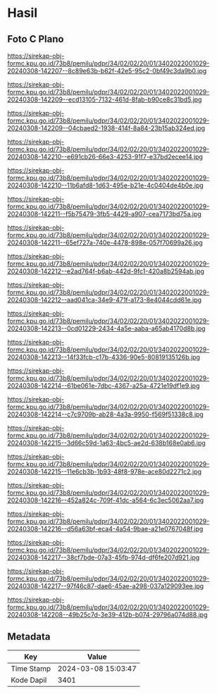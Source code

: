 # Hasil

## Foto C Plano

https://sirekap-obj-formc.kpu.go.id/73b8/pemilu/pdpr/34/02/02/20/01/3402022001029-20240308-142207--8c89e63b-b62f-42e5-95c2-0bf49c3da9b0.jpg

https://sirekap-obj-formc.kpu.go.id/73b8/pemilu/pdpr/34/02/02/20/01/3402022001029-20240308-142209--ecd13105-7132-461d-8fab-b90ce8c31bd5.jpg

https://sirekap-obj-formc.kpu.go.id/73b8/pemilu/pdpr/34/02/02/20/01/3402022001029-20240308-142209--04cbaed2-1938-414f-8a84-23b15ab324ed.jpg

https://sirekap-obj-formc.kpu.go.id/73b8/pemilu/pdpr/34/02/02/20/01/3402022001029-20240308-142210--e691cb26-66e3-4253-91f7-e37bd2ecee14.jpg

https://sirekap-obj-formc.kpu.go.id/73b8/pemilu/pdpr/34/02/02/20/01/3402022001029-20240308-142210--11b6afd8-1d63-495e-b21e-4c0404de4b0e.jpg

https://sirekap-obj-formc.kpu.go.id/73b8/pemilu/pdpr/34/02/02/20/01/3402022001029-20240308-142211--f5b75479-3fb5-4429-a907-cea7173bd75a.jpg

https://sirekap-obj-formc.kpu.go.id/73b8/pemilu/pdpr/34/02/02/20/01/3402022001029-20240308-142211--65ef727a-740e-4478-898e-057f70699a26.jpg

https://sirekap-obj-formc.kpu.go.id/73b8/pemilu/pdpr/34/02/02/20/01/3402022001029-20240308-142212--e2ad764f-b6ab-442d-9fc1-420a8b2594ab.jpg

https://sirekap-obj-formc.kpu.go.id/73b8/pemilu/pdpr/34/02/02/20/01/3402022001029-20240308-142212--aad041ca-34e9-471f-a173-8e4044cdd61e.jpg

https://sirekap-obj-formc.kpu.go.id/73b8/pemilu/pdpr/34/02/02/20/01/3402022001029-20240308-142213--0cd01229-2434-4a5e-aaba-a65ab4170d8b.jpg

https://sirekap-obj-formc.kpu.go.id/73b8/pemilu/pdpr/34/02/02/20/01/3402022001029-20240308-142213--14f33fcb-c17b-4336-90e5-80819135126b.jpg

https://sirekap-obj-formc.kpu.go.id/73b8/pemilu/pdpr/34/02/02/20/01/3402022001029-20240308-142214--61be061e-7dbc-4367-a25a-4721e19df1e9.jpg

https://sirekap-obj-formc.kpu.go.id/73b8/pemilu/pdpr/34/02/02/20/01/3402022001029-20240308-142214--c7c9709b-ab28-4a3a-9950-f569f51338c8.jpg

https://sirekap-obj-formc.kpu.go.id/73b8/pemilu/pdpr/34/02/02/20/01/3402022001029-20240308-142215--3d66c59d-1a63-4bc5-ae2d-638b168e0ab6.jpg

https://sirekap-obj-formc.kpu.go.id/73b8/pemilu/pdpr/34/02/02/20/01/3402022001029-20240308-142215--11e6cb3b-1b93-48f8-978e-ace80d2271c2.jpg

https://sirekap-obj-formc.kpu.go.id/73b8/pemilu/pdpr/34/02/02/20/01/3402022001029-20240308-142216--452a824c-709f-41dc-a564-6c3ec5062aa7.jpg

https://sirekap-obj-formc.kpu.go.id/73b8/pemilu/pdpr/34/02/02/20/01/3402022001029-20240308-142216--d56a63bf-eca4-4a54-9bae-a21e0767048f.jpg

https://sirekap-obj-formc.kpu.go.id/73b8/pemilu/pdpr/34/02/02/20/01/3402022001029-20240308-142217--38cf7bde-07a3-45fb-974d-df6fe207d921.jpg

https://sirekap-obj-formc.kpu.go.id/73b8/pemilu/pdpr/34/02/02/20/01/3402022001029-20240308-142217--97f46c87-dae6-45ae-a298-037a129093ee.jpg

https://sirekap-obj-formc.kpu.go.id/73b8/pemilu/pdpr/34/02/02/20/01/3402022001029-20240308-142208--49b25c7d-3e39-412b-b074-29796a074d88.jpg


## Metadata

| Key        | Value               |
| ---------- | ------------------- |
| Time Stamp | 2024-03-08 15:03:47 |
| Kode Dapil | 3401                |



